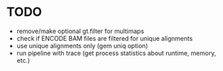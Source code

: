 # TODO
- remove/make optional gt.filter for multimaps
- check if ENCODE BAM files are filtered for unique alignments
- use unique alignments only (gem uniq option)
- run pipeline with trace (get process statistics about runtime, memory, etc.)
